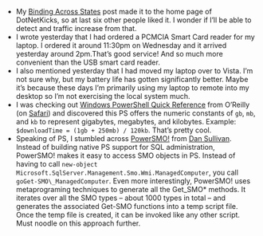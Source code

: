 -   My [Binding Across
    States](http://devhawk.net/2007/01/25/binding-across-states-in-wf/)
    post made it to the home page of DotNetKicks, so at last six other
    people liked it. I wonder if I’ll be able to detect and traffic
    increase from that.
-   I wrote yesterday that I had ordered a PCMCIA Smart Card reader for
    my laptop. I ordered it around 11:30pm on Wednesday and it arrived
    yesterday around 2pm.That’s good service! And so much more
    convenient than the USB smart card reader.
-   I also mentioned yesterday that I had moved my laptop over to Vista.
    I’m not sure why, but my battery life has gotten significantly
    better. Maybe it’s because these days I’m primarily using my laptop
    to remote into my desktop so I’m not exercising the local system
    much.
-   I was checking out [Windows PowerShell Quick
    Reference](http://www.oreilly.com/catalog/windowspowershell/) from
    O’Reilly (on [Safari](http://www.oreillynet.com/whatis/safari.csp))
    and discovered this PS offers the numeric constants of `gb`, `mb`,
    and `kb` to represent gigabytes, megabytes, and kilobytes. Example:
    `$downloadTime = (1gb + 250mb) / 120kb`. That’s pretty cool.
-   Speaking of PS, I stumbled across
    [PowerSMO!](http://pluralsight.com/blogs/dan/archive/2006/11/07/41936.aspx)
    from [Dan Sullivan](http://pluralsight.com/blogs/dan/). Instead of
    building native PS support for SQL administration, PowerSMO! makes
    it easy to access SMO objects in PS. Instead of having to call
    ``new-object Microsoft.SqlServer.Management.Smo.Wmi.ManagedComputer``,
    you call ``goGet-SMO\_ManagedComputer``. Even more interestingly,
    PowerSMO! uses metaprograming techniques to generate all the
    Get\_SMO\* methods. It iterates over all the SMO types – about 1000
    types in total – and generates the associated Get-SMO functions into
    a temp script file. Once the temp file is created, it can be invoked
    like any other script. Must noodle on this approach further.
